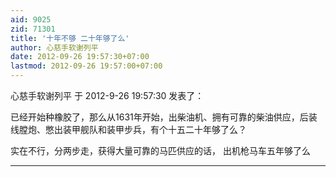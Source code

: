 ```yaml
---
aid: 9025
zid: 71301
title: '十年不够 二十年够了么'
author: 心慈手软谢列平
date: 2012-09-26 19:57:30+07:00
lastmod: 2012-09-26 19:57:00+07:00
---
```


心慈手软谢列平 于 2012-9-26 19:57:30 发表了：

已经开始种橡胶了，那么从1631年开始，出柴油机、拥有可靠的柴油供应，后装线膛炮、憋出装甲舰队和装甲步兵，有个十五二十年够了么？

实在不行，分两步走，获得大量可靠的马匹供应的话， 出机枪马车五年够了么

---------

